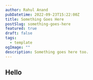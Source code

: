 ```yaml
---
author: Rahul Anand
pubDatetime: 2022-09-23T15:22:00Z
title: Something Goes Here
postSlug: something-goes-here
featured: true
draft: false
tags:
  - template
ogImage: ""
description: Something goes here too.
---
```


## Hello
